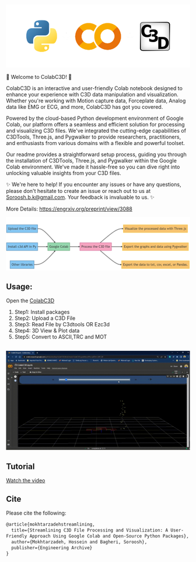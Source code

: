 ![alt text](https://github.com/etoshey/colabC3D/blob/37c608ba7632685113cc96d416b9182b91545228/Files/banner2.png)


🌟 Welcome to ColabC3D! 🌟

ColabC3D is an interactive and user-friendly Colab notebook designed to enhance your experience with C3D data manipulation and visualization. Whether you're working with Motion capture data, Forceplate data, Analog data like EMG or ECG, and more, ColabC3D has got you covered.

Powered by the cloud-based Python development environment of Google Colab, our platform offers a seamless and efficient solution for processing and visualizing C3D files. We've integrated the cutting-edge capabilities of C3DTools, Three.js, and Pygwalker to provide researchers, practitioners, and enthusiasts from various domains with a flexible and powerful toolset.

Our readme provides a straightforward setup process, guiding you through the installation of C3DTools, Three.js, and Pygwalker within the Google Colab environment. We've made it hassle-free so you can dive right into unlocking valuable insights from your C3D files.

✨ We're here to help! If you encounter any issues or have any questions, please don't hesitate to create an issue or reach out to us at [Soroosh.b.k@gmail.com](mailto:soroosh.b.k@gmail.com). Your feedback is invaluable to us. ✨

More Details: https://engrxiv.org/preprint/view/3088


![alt text](https://github.com/etoshey/colabC3D/blob/fad9431e715051003ddc0b9e39a9b8a330e6f527/diagram.png)


## Usage:
Open the [ColabC3D](https://colab.research.google.com/github/etoshey/colabC3D/blob/main/ColabC3D.ipynb)
1. Step1: Install packages
2. Step2: Upload a C3D File
3. Step3: Read File by C3dtools OR Ezc3d
4. Step4: 3D View & Plot data
5. Step5: Convert to ASCII,TRC and MOT
## 

![alt text](https://github.com/etoshey/colabC3D/blob/ef5b173e4da7a8ac9811a0f5567a0e557a0ab662/colabc3d.gif)


## Tutorial
[Watch the video](https://youtu.be/m5JPyGvXBdw)

## Cite
Please cite the following:
```
@article{mokhtarzadehstreamlining,
  title={Streamlining C3D File Processing and Visualization: A User-Friendly Approach Using Google Colab and Open-Source Python Packages},
  author={Mokhtarzadeh, Hossein and Bagheri, Soroosh},
  publisher={Engineering Archive}
}
```
```
